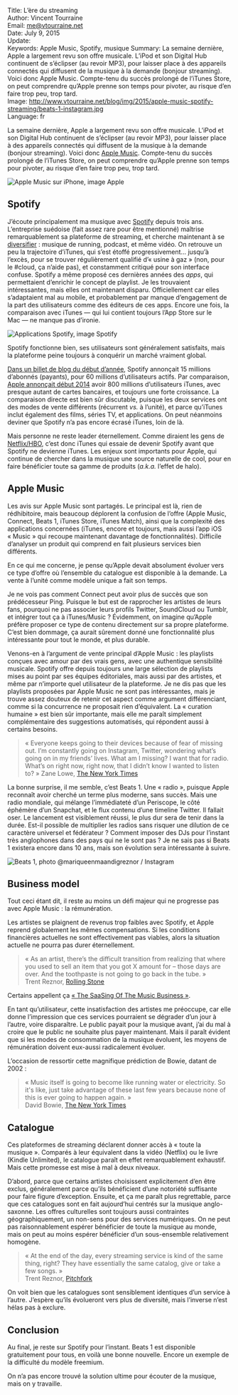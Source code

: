Title:     L’ère du streaming  
Author:    Vincent Tourraine  
Email:     me@vtourraine.net  
Date:      July 9, 2015  
Update:   
Keywords:  Apple Music, Spotify, musique
Summary:   La semaine dernière, Apple a largement revu son offre musicale. L’iPod et son Digital Hub continuent de s’éclipser (au revoir MP3), pour laisser place à des appareils connectés qui diffusent de la musique à la demande (bonjour streaming). Voici donc Apple Music. Compte-tenu du succès prolongé de l’iTunes Store, on peut comprendre qu’Apple prenne son temps pour pivoter, au risque d’en faire trop peu, trop tard.  
Image:     http://www.vtourraine.net/blog/img/2015/apple-music-spotify-streaming/beats-1-instagram.jpg  
Language:  fr  

La semaine dernière, Apple a largement revu son offre musicale. L’iPod et son Digital Hub continuent de s’éclipser (au revoir MP3), pour laisser place à des appareils connectés qui diffusent de la musique à la demande (bonjour streaming). Voici donc [Apple Music](http:/www.apple.com/music). Compte-tenu du succès prolongé de l’iTunes Store, on peut comprendre qu’Apple prenne son temps pour pivoter, au risque d’en faire trop peu, trop tard.

![Apple Music sur iPhone, image Apple][Apple Music]


## Spotify

J’écoute principalement ma musique avec [Spotify](http://www.vtourraine.net/blog/2012/musique-spotify-premiers-pas) depuis trois ans. L’entreprise suédoise (fait assez rare pour être mentionné) maîtrise remarquablement sa plateforme de streaming, et cherche maintenant à se [diversifier](https://news.spotify.com/us/2015/05/20/say-hello-to-the-most-entertaining-spotify-ever/) : musique de running, podcast, et même vidéo. On retrouve un peu la trajectoire d’iTunes, qui s’est étoffé progressivement… jusqu’à l’excès, pour se trouver régulièrement qualifié d’« usine à gaz » (non, pour le #cloud, ça n’aide pas), et constamment critiqué pour son interface confuse. Spotify a même proposé ces dernières années des _apps_, qui permettaient d’enrichir le concept de playlist. Je les trouvaient intéressantes, mais elles ont maintenant disparu. Officiellement car elles s’adaptaient mal au mobile, et probablement par manque d’engagement de la part des utilisateurs comme des éditeurs de ces apps. Encore une fois, la comparaison avec iTunes — qui lui contient toujours l’App Store sur le Mac — ne manque pas d’ironie. 

![Applications Spotify, image Spotify][Spotify]

Spotify fonctionne bien, ses utilisateurs sont généralement satisfaits, mais la plateforme peine toujours à conquérir un marché vraiment global. 

[Dans un billet de blog du début d’année](https://news.spotify.com/us/2015/01/12/15-million-subscribers/), Spotify annonçait 15 millions d’abonnés (payants), pour 60 millions d’utilisateurs actifs. Par comparaison, [Apple annonçait début 2014](http://www.macrumors.com/2014/04/23/apple-itunes-numbers/) avoir 800 millions d’utilisateurs iTunes, avec presque autant de cartes bancaires, et toujours une forte croissance. La comparaison directe est bien sûr discutable, puisque les deux services ont des modes de vente différents (récurrent _vs._ à l’unité), et parce qu’iTunes inclut également des films, séries TV, et applications. On peut néanmoins deviner que Spotify n’a pas encore écrasé iTunes, loin de là. 

Mais personne ne reste leader éternellement. Comme diraient les gens de [Netflix/HBO](http://daringfireball.net/linked/2013/01/29/hbo-netflix), c’est donc iTunes qui essaie de devenir Spotify avant que Spotify ne devienne iTunes. Les enjeux sont importants pour Apple, qui continue de chercher dans la musique une source naturelle de cool, pour en faire bénéficier toute sa gamme de produits (_a.k.a._ l’effet de halo). 


## Apple Music

Les avis sur Apple Music sont partagés. Le principal est là, rien de rédhibitoire, mais beaucoup déplorent la confusion de l’offre (Apple Music, Connect, Beats 1, iTunes Store, iTunes Match), ainsi que la complexité des applications concernées (iTunes, encore et toujours, mais aussi l’app iOS « Music » qui recoupe maintenant davantage de fonctionnalités). Difficile d’analyser un produit qui comprend en fait plusieurs services bien différents. 

En ce qui me concerne, je pense qu’Apple devait absolument évoluer vers ce type d’offre où l’ensemble du catalogue est disponible à la demande. La vente à l’unité comme modèle unique a fait son temps.

Je ne vois pas comment Connect peut avoir plus de succès que son prédécesseur Ping. Puisque le but est de rapprocher les artistes de leurs fans, pourquoi ne pas associer leurs profils Twitter, SoundCloud ou Tumblr, et intégrer tout ça à iTunes/Music ? Évidemment, on imagine qu’Apple préfère proposer ce type de contenu directement sur sa propre plateforme. C’est bien dommage, ça aurait sûrement donné une fonctionnalité plus intéressante pour tout le monde, et plus durable. 

Venons-en à l’argument de vente principal d’Apple Music : les playlists conçues avec amour par des vrais gens, avec une authentique sensibilité musicale. Spotify offre depuis toujours une large sélection de playlists mises au point par ses équipes éditoriales, mais aussi par des artistes, et même par n’importe quel utilisateur de la plateforme. Je ne dis pas que les playlists proposées par Apple Music ne sont pas intéressantes, mais je trouve assez douteux de retenir cet aspect comme argument différenciant, comme si la concurrence ne proposait rien d’équivalent. La « curation humaine » est bien sûr importante, mais elle me paraît simplement complémentaire des suggestions automatisés, qui répondent aussi à certains besoins. 

> « Everyone keeps going to their devices because of fear of missing out. I’m constantly going on Instagram, Twitter, wondering what’s going on in my friends’ lives. What am I missing? I want that for radio. What’s on right now, right now, that I didn’t know I wanted to listen to? »
> Zane Lowe, [The New York Times](http://www.nytimes.com/2015/06/28/arts/music/zane-lowe-the-dj-scratching-out-beats-1-for-apple.html?smprod=nytcore-ipad&smid=nytcore-ipad-share&_r=1)

La bonne surprise, il me semble, c’est Beats 1. Une « radio », puisque Apple reconnaît avoir cherché un terme plus moderne, sans succès. Mais une radio mondiale, qui mélange l’immédiateté d’un Periscope, le côté éphémère d’un Snapchat, et le flux contenu d’une timeline Twitter. Il fallait oser. Le lancement est visiblement réussi, le plus dur sera de tenir dans la durée. Est-il possible de multiplier les radios sans risquer une dilution de ce caractère universel et fédérateur ? Comment imposer des DJs pour l’instant très anglophones dans des pays qui ne le sont pas ? Je ne sais pas si Beats 1 existera encore dans 10 ans, mais son évolution sera intéressante à suivre.

![Beats 1, photo [@mariqueenmaandigreznor](https://instagram.com/p/4j423dhu2g/) / Instagram][Beats 1]

## Business model

Tout ceci étant dit, il reste au moins un défi majeur qui ne progresse pas avec Apple Music : la rémunération. 

Les artistes se plaignent de revenus trop faibles avec Spotify, et Apple reprend globalement les mêmes compensations. Si les conditions financières actuelles ne sont effectivement pas viables, alors la situation actuelle ne pourra pas durer éternellement.

> « As an artist, there’s the difficult transition from realizing that where you used to sell an item that you got X amount for – those days are over. And the toothpaste is not going to go back in the tube. »  
> Trent Reznor, [Rolling Stone](http://www.rollingstone.com/music/news/trent-reznor-on-apple-music-other-services-left-me-feeling-lacking-20150630)

Certains appellent ça [« The SaaSing Of The Music Business »](http://techcrunch.com/2015/06/27/the-saasing-of-the-music-business/). 

En tant qu’utilisateur, cette insatisfaction des artistes me préoccupe, car elle donne l’impression que ces services pourraient se dégrader d’un jour à l’autre, voire disparaître. Le public payait pour la musique avant, j’ai du mal à croire que  le public ne souhaite plus payer maintenant. Mais il paraît évident que si les modes de consommation de la musique évoluent, les moyens de rémunération doivent eux-aussi radicalement évoluer.

L’occasion de ressortir cette magnifique prédiction de Bowie, datant de 2002 :

> « Music itself is going to become like running water or electricity. So it's like, just take advantage of these last few years because none of this is ever going to happen again. »  
> David Bowie, [The New York Times](http://www.nytimes.com/2002/06/09/arts/david-bowie-21st-century-entrepreneur.html)


## Catalogue

Ces plateformes de streaming déclarent donner accès à « toute la musique ». Comparés à leur équivalent dans la vidéo (Netflix) ou le livre (Kindle Unlimited), le catalogue paraît en effet remarquablement exhaustif. Mais cette promesse est mise à mal à deux niveaux. 

D’abord, parce que certains artistes choisissent explicitement d’en être exclus, généralement parce qu’ils bénéficient d’une notoriété suffisante pour faire figure d’exception. Ensuite, et ça me paraît plus regrettable, parce que ces catalogues sont en fait aujourd’hui centrés sur la musique anglo-saxonne. Les offres culturelles sont toujours aussi contraintes géographiquement, un non-sens pour des services numériques. On ne peut pas raisonnablement espérer bénéficier de toute la musique au monde, mais on peut au moins espérer bénéficier d’un sous-ensemble relativement homogène. 

> « At the end of the day, every streaming service is kind of the same thing, right? They have essentially the same catalog, give or take a few songs. »  
> Trent Reznor, [Pitchfork](http://pitchfork.com/news/60190-trent-reznor-talks-apple-music-what-his-involvement-is-what-sets-it-apart/)

On voit bien que les catalogues sont sensiblement identiques d’un service à l’autre. J’espère qu’ils évolueront vers plus de diversité, mais l’inverse n’est hélas pas à exclure.


## Conclusion

Au final, je reste sur Spotify pour l’instant. Beats 1 est disponible gratuitement pour tous, en voilà une bonne nouvelle. Encore un exemple de la difficulté du modèle freemium. 

On n’a pas encore trouvé la solution ultime pour écouter de la musique, mais on y travaille. 


[Apple Music]: http://www.vtourraine.net/blog/img/2015/apple-music-spotify-streaming/apple-music.jpg  
[Beats 1]:     http://www.vtourraine.net/blog/img/2015/apple-music-spotify-streaming/beats-1-instagram.jpg  
[Spotify]:     http://www.vtourraine.net/blog/img/2015/apple-music-spotify-streaming/spotify-apps.jpg  
